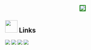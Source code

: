 <div align="center">
<img style="border:2px solid green;" src="https://github.com/webcipher101/webcipher101/blob/main/thumb.png"/>
</div>

## <img height="40" src="https://raw.githubusercontent.com/innng/innng/master/assets/kyubey.gif"/> Links
[![](https://img.shields.io/badge/-linkedin-0073B1?style=flat-square)](https://www.linkedin.com/in/gaurav-dalal-0434821b5/)
[![](https://img.shields.io/badge/-twitter-1C9CEA?style=flat-square)](https://twitter.com/webcipher101?s=09)
[![](https://img.shields.io/badge/-resume-332B40?style=flat-square)](https://webcipher101.github.io/myportfolio/)
[![](https://img.shields.io/badge/-badges-2D4E00?style=flat-square)](https://www.credly.com/users/gaurav-dalal.20c90a95)

